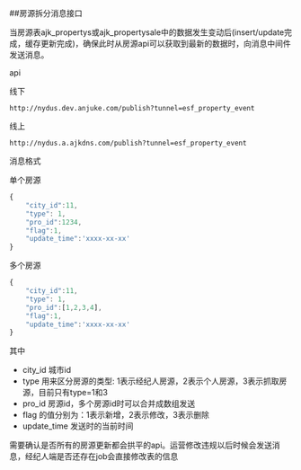##房源拆分消息接口

当房源表ajk\_propertys或ajk\_propertysale中的数据发生变动后(insert/update完成，缓存更新完成)，确保此时从房源api可以获取到最新的数据时，向消息中间件发送消息。

api

线下

```
http://nydus.dev.anjuke.com/publish?tunnel=esf_property_event
```

线上

```
http://nydus.a.ajkdns.com/publish?tunnel=esf_property_event

```

消息格式

单个房源
```javascript
{
    "city_id":11,
    "type": 1,
    "pro_id":1234,
    "flag":1,
    "update_time":'xxxx-xx-xx'
}
```
多个房源
```javascript
{
    "city_id":11,
    "type": 1,
    "pro_id":[1,2,3,4],
    "flag":1,
    "update_time":'xxxx-xx-xx'
}
```


其中 

* city_id  城市id
* type 用来区分房源的类型: 1表示经纪人房源，2表示个人房源，3表示抓取房源，目前只有type=1和3
* pro_id   房源id，多个房源id时可以合并成数组发送
* flag 的值分别为：1表示新增，2表示修改，3表示删除
* update_time  发送时的当前时间
 


需要确认是否所有的房源更新都会拱平的api。运营修改违规以后时候会发送消息，经纪人端是否还存在job会直接修改表的信息


